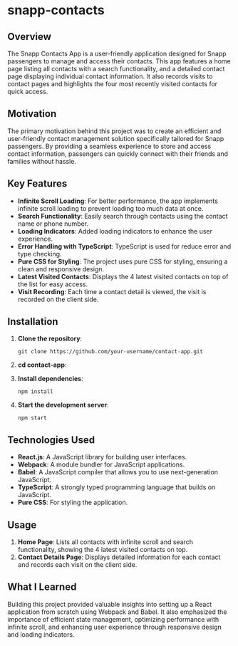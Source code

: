 # snapp-contacts

Overview
--------

The Snapp Contacts App is a user-friendly application designed for Snapp passengers to manage and access their contacts. This app features a home page listing all contacts with a search functionality, and a detailed contact page displaying individual contact information. It also records visits to contact pages and highlights the four most recently visited contacts for quick access.

Motivation
----------

The primary motivation behind this project was to create an efficient and user-friendly contact management solution specifically tailored for Snapp passengers. By providing a seamless experience to store and access contact information, passengers can quickly connect with their friends and families without hassle.


Key Features
------------

-   **Infinite Scroll Loading**: For better performance, the app implements infinite scroll loading to prevent loading too much data at once.
-   **Search Functionality**: Easily search through contacts using the contact name or phone number.
-   **Loading Indicators**: Added loading indicators to enhance the user experience.
-   **Error Handling with TypeScript**: TypeScript is used for reduce error and type checking.
-   **Pure CSS for Styling**: The project uses pure CSS for styling, ensuring a clean and responsive design.
-   **Latest Visited Contacts**: Displays the 4 latest visited contacts on top of the list for easy access.
-   **Visit Recording**: Each time a contact detail is viewed, the visit is recorded on the client side.

Installation
------------

1.  **Clone the repository**:


    `git clone https://github.com/your-username/contact-app.git`
    
2.   **cd contact-app**:

3.  **Install dependencies**:


    `npm install`

4.  **Start the development server**:


    `npm start`

Technologies Used
-----------------

-   **React.js**: A JavaScript library for building user interfaces.
-   **Webpack**: A module bundler for JavaScript applications.
-   **Babel**: A JavaScript compiler that allows you to use next-generation JavaScript.
-   **TypeScript**: A strongly typed programming language that builds on JavaScript.
-   **Pure CSS**: For styling the application.



Usage
-----

1.  **Home Page**: Lists all contacts with infinite scroll and search functionality, showing the 4 latest visited contacts on top.
2.  **Contact Details Page**: Displays detailed information for each contact and records each visit on the client side.

What I Learned
--------------

Building this project provided valuable insights into setting up a React application from scratch using Webpack and Babel. It also emphasized the importance of efficient state management, optimizing performance with infinite scroll, and enhancing user experience through responsive design and loading indicators.

